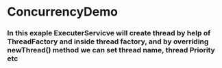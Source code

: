 # ConcurrencyDemo
### In this exaple ExecuterServicve will create thread by help of ThreadFactory and inside thread factory, and by overriding newThread() method we can set thread name, thread Priority etc
